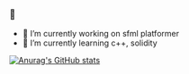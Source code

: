 ### 👋

- 🔭 I’m currently working on sfml platformer
- 🌱 I’m currently learning c++, solidity

[![Anurag's GitHub stats](https://github-readme-stats.vercel.app/api?username=krulsaidme0w)](https://github.com/anuraghazra/github-readme-stats)

